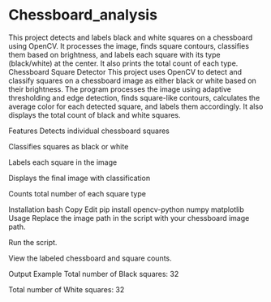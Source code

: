 # Chessboard_analysis
This project detects and labels black and white squares on a chessboard using OpenCV. It processes the image, finds square contours, classifies them based on brightness, and labels each square with its type (black/white) at the center. It also prints the total count of each type.
Chessboard Square Detector
This project uses OpenCV to detect and classify squares on a chessboard image as either black or white based on their brightness. The program processes the image using adaptive thresholding and edge detection, finds square-like contours, calculates the average color for each detected square, and labels them accordingly. It also displays the total count of black and white squares.

Features
Detects individual chessboard squares

Classifies squares as black or white

Labels each square in the image

Displays the final image with classification

Counts total number of each square type

Installation
bash
Copy
Edit
pip install opencv-python numpy matplotlib
Usage
Replace the image path in the script with your chessboard image path.

Run the script.

View the labeled chessboard and square counts.

Output Example
Total number of Black squares: 32

Total number of White squares: 32
